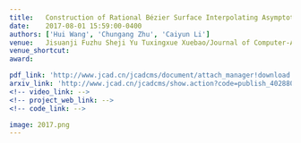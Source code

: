```yaml
---
title:   Construction of Rational Bézier Surface Interpolating Asymptotic Quadrilateral (in Chinese)
date:    2017-08-01 15:59:00-0400
authors: ['Hui Wang', 'Chungang Zhu', 'Caiyun Li']
venue:   Jisuanji Fuzhu Sheji Yu Tuxingxue Xuebao/Journal of Computer-Aided Design and Computer Graphics
venue_shortcut:  
award:

pdf_link: 'http://www.jcad.cn/jcadcms/document/attach_manager!download.action?id=4ad554245ca0d8bb015dd01428a7012a'
arxiv_link: 'http://www.jcad.cn/jcadcms/show.action?code=publish_402880124b362464014b3c4d819803a1&newsid=0ce4d5cc1d414417b7a94e3458826980'
<!-- video_link: -->
<!-- project_web_link: -->
<!-- code_link: -->

image: 2017.png
---
```

